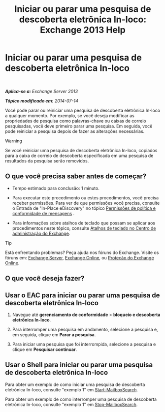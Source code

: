 ﻿---
title: 'Iniciar ou parar uma pesquisa de descoberta eletrônica In-loco: Exchange 2013 Help'
TOCTitle: Iniciar ou parar uma pesquisa de descoberta eletrônica In-loco
ms:assetid: 0d546763-4bf5-4523-91f4-d181b7ee4ac2
ms:mtpsurl: https://technet.microsoft.com/pt-br/library/Dd335090(v=EXCHG.150)
ms:contentKeyID: 50484936
ms.date: 05/22/2018
mtps_version: v=EXCHG.150
ms.translationtype: MT
---

# Iniciar ou parar uma pesquisa de descoberta eletrônica In-loco

 

_**Aplica-se a:** Exchange Server 2013_

_**Tópico modificado em:** 2014-07-14_

Você pode parar ou reiniciar uma pesquisa de descoberta eletrônica In-loco a qualquer momento. Por exemplo, se você deseja modificar as propriedades de pesquisa como palavras-chave ou caixas de correio pesquisadas, você deve primeiro parar uma pesquisa. Em seguida, você pode reiniciar a pesquisa depois de fazer as alterações necessárias.


> [!WARNING]
> Se você reiniciar uma pesquisa de descoberta eletrônica In-loco, copiados para a caixa de correio de descoberta especificada em uma pesquisa de resultados da pesquisa serão removidos.



## O que você precisa saber antes de começar?

  - Tempo estimado para conclusão: 1 minuto.

  - Para executar este procedimento ou estes procedimentos, você precisa receber permissões. Para ver de que permissões você precisa, consulte o Entrada de "In-Place eDiscovery" no tópico [Permissões de política e conformidade de mensagens](messaging-policy-and-compliance-permissions-exchange-2013-help.md) .

  - Para informações sobre atalhos de teclado que possam se aplicar aos procedimentos neste tópico, consulte [Atalhos de teclado no Centro de administração do Exchange](keyboard-shortcuts-in-the-exchange-admin-center-exchange-online-protection-help.md).


> [!TIP]
> Está enfrentando problemas? Peça ajuda nos fóruns do Exchange. Visite os fóruns em: <A href="https://go.microsoft.com/fwlink/p/?linkid=60612">Exchange Server</A>, <A href="https://go.microsoft.com/fwlink/p/?linkid=267542">Exchange Online</A>, ou <A href="https://go.microsoft.com/fwlink/p/?linkid=285351">Proteção do Exchange Online</A>.



## O que você deseja fazer?

## Usar o EAC para iniciar ou parar uma pesquisa de descoberta eletrônica In-loco

1.  Navegue até **gerenciamento de conformidade** \> **bloqueio e descoberta eletrônica In-loco**.

2.  Para interromper uma pesquisa em andamento, selecione a pesquisa e, em seguida, clique em **Parar a pesquisa**.

3.  Para iniciar uma pesquisa que foi interrompida, selecione a pesquisa e clique em **Pesquisar continuar**.

## Usar o Shell para iniciar ou parar uma pesquisa de descoberta eletrônica In-loco

Para obter um exemplo de como iniciar uma pesquisa de descoberta eletrônica In-loco, consulte "exemplo 1" em [Start-MailboxSearch](https://technet.microsoft.com/pt-br/library/dd351245\(v=exchg.150\)).

Para obter um exemplo de como interromper uma pesquisa de descoberta eletrônica In-loco, consulte "exemplo 1" em [Stop-MailboxSearch](https://technet.microsoft.com/pt-br/library/dd351075\(v=exchg.150\)).

